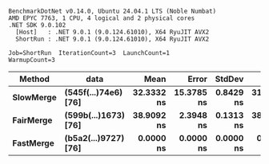 ```

BenchmarkDotNet v0.14.0, Ubuntu 24.04.1 LTS (Noble Numbat)
AMD EPYC 7763, 1 CPU, 4 logical and 2 physical cores
.NET SDK 9.0.102
  [Host]   : .NET 9.0.1 (9.0.124.61010), X64 RyuJIT AVX2
  ShortRun : .NET 9.0.1 (9.0.124.61010), X64 RyuJIT AVX2

Job=ShortRun  IterationCount=3  LaunchCount=1  
WarmupCount=3  

```
| Method    | data                 | Mean       | Error      | StdDev    | Min        | Max        | Gen0   | Allocated |
|---------- |--------------------- |-----------:|-----------:|----------:|-----------:|-----------:|-------:|----------:|
| **SlowMerge** | **(545f(...)74e6) [76]** | **32.3332 ns** | **15.3785 ns** | **0.8429 ns** | **31.5537 ns** | **33.2277 ns** | **0.0048** |      **80 B** |
| **FairMerge** | **(599b(...)1673) [76]** | **38.9092 ns** |  **2.3948 ns** | **0.1313 ns** | **38.7965 ns** | **39.0534 ns** | **0.0086** |     **144 B** |
| **FastMerge** | **(b5a2(...)9727) [76]** |  **0.0000 ns** |  **0.0000 ns** | **0.0000 ns** |  **0.0000 ns** |  **0.0000 ns** |      **-** |         **-** |
